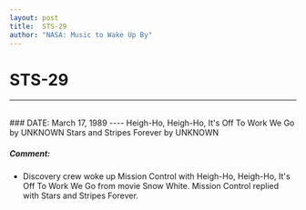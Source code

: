 ```yaml
---
layout: post
title:  STS-29
author: "NASA: Music to Wake Up By"
---
```


# STS-29
----
<br/>
### DATE: March 17, 1989
----
Heigh-Ho, Heigh-Ho, It's Off To Work We Go by UNKNOWN
Stars and Stripes Forever by UNKNOWN

##### Comment:
* Discovery crew woke up Mission Control with Heigh-Ho, Heigh-Ho, It's Off To Work We Go from movie Snow White. Mission Control replied with Stars and Stripes Forever.

